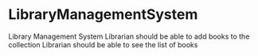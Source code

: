 # LibraryManagementSystem
Library Management System Librarian should be able to add books to the collection Librarian should be able to see the list of  books
